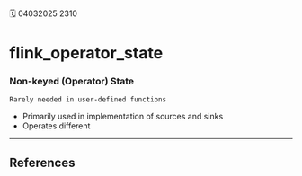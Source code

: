 🗓️ 04032025 2310

# flink_operator_state

### Non-keyed (Operator) State 
```ad-note
Rarely needed in user-defined functions
```
- Primarily used in implementation of sources and sinks
- Operates different


---
## References
